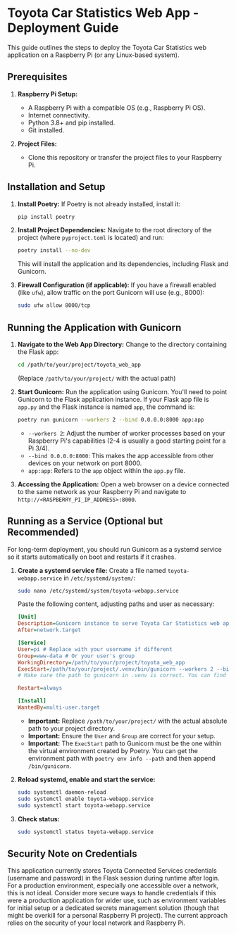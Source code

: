 # Toyota Car Statistics Web App - Deployment Guide

This guide outlines the steps to deploy the Toyota Car Statistics web application on a Raspberry Pi (or any Linux-based system).

## Prerequisites

1.  **Raspberry Pi Setup:**

    - A Raspberry Pi with a compatible OS (e.g., Raspberry Pi OS).
    - Internet connectivity.
    - Python 3.8+ and pip installed.
    - Git installed.

2.  **Project Files:**
    - Clone this repository or transfer the project files to your Raspberry Pi.

## Installation and Setup

1.  **Install Poetry:**
    If Poetry is not already installed, install it:

    ```bash
    pip install poetry
    ```

2.  **Install Project Dependencies:**
    Navigate to the root directory of the project (where `pyproject.toml` is located) and run:

    ```bash
    poetry install --no-dev
    ```

    This will install the application and its dependencies, including Flask and Gunicorn.

3.  **Firewall Configuration (if applicable):**
    If you have a firewall enabled (like `ufw`), allow traffic on the port Gunicorn will use (e.g., 8000):
    ```bash
    sudo ufw allow 8000/tcp
    ```

## Running the Application with Gunicorn

1.  **Navigate to the Web App Directory:**
    Change to the directory containing the Flask app:

    ```bash
    cd /path/to/your/project/toyota_web_app
    ```

    (Replace `/path/to/your/project/` with the actual path)

2.  **Start Gunicorn:**
    Run the application using Gunicorn. You'll need to point Gunicorn to the Flask application instance. If your Flask app file is `app.py` and the Flask instance is named `app`, the command is:

    ```bash
    poetry run gunicorn --workers 2 --bind 0.0.0.0:8000 app:app
    ```

    - `--workers 2`: Adjust the number of worker processes based on your Raspberry Pi's capabilities (2-4 is usually a good starting point for a Pi 3/4).
    - `--bind 0.0.0.0:8000`: This makes the app accessible from other devices on your network on port 8000.
    - `app:app`: Refers to the `app` object within the `app.py` file.

3.  **Accessing the Application:**
    Open a web browser on a device connected to the same network as your Raspberry Pi and navigate to `http://<RASPBERRY_PI_IP_ADDRESS>:8000`.

## Running as a Service (Optional but Recommended)

For long-term deployment, you should run Gunicorn as a systemd service so it starts automatically on boot and restarts if it crashes.

1.  **Create a systemd service file:**
    Create a file named `toyota-webapp.service` in `/etc/systemd/system/`:

    ```bash
    sudo nano /etc/systemd/system/toyota-webapp.service
    ```

    Paste the following content, adjusting paths and user as necessary:

    ```ini
    [Unit]
    Description=Gunicorn instance to serve Toyota Car Statistics web app
    After=network.target

    [Service]
    User=pi # Replace with your username if different
    Group=www-data # Or your user's group
    WorkingDirectory=/path/to/your/project/toyota_web_app
    ExecStart=/path/to/your/project/.venv/bin/gunicorn --workers 2 --bind 0.0.0.0:8000 app:app
    # Make sure the path to gunicorn in .venv is correct. You can find it with 'poetry env info --path'/bin/gunicorn

    Restart=always

    [Install]
    WantedBy=multi-user.target
    ```

    - **Important:** Replace `/path/to/your/project/` with the actual absolute path to your project directory.
    - **Important:** Ensure the `User` and `Group` are correct for your setup.
    - **Important:** The `ExecStart` path to Gunicorn must be the one within the virtual environment created by Poetry. You can get the environment path with `poetry env info --path` and then append `/bin/gunicorn`.

2.  **Reload systemd, enable and start the service:**

    ```bash
    sudo systemctl daemon-reload
    sudo systemctl enable toyota-webapp.service
    sudo systemctl start toyota-webapp.service
    ```

3.  **Check status:**
    ```bash
    sudo systemctl status toyota-webapp.service
    ```

## Security Note on Credentials

This application currently stores Toyota Connected Services credentials (username and password) in the Flask session during runtime after login. For a production environment, especially one accessible over a network, this is not ideal. Consider more secure ways to handle credentials if this were a production application for wider use, such as environment variables for initial setup or a dedicated secrets management solution (though that might be overkill for a personal Raspberry Pi project). The current approach relies on the security of your local network and Raspberry Pi.
